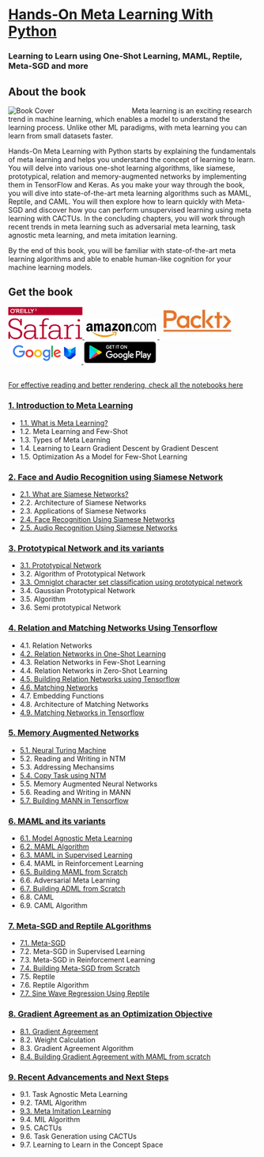 # [Hands-On Meta Learning With Python](https://www.amazon.com/Hands-Meta-Learning-Python-algorithms-ebook/dp/B07KJJHYKF/ref=sr_1_1?ie=UTF8&qid=1543222179&sr=8-1&keywords=meta+learning+hands+on)


###  Learning to Learn using One-Shot Learning, MAML, Reptile, Meta-SGD and more



## About the book
<a target="_blank" href="https://www.amazon.com/Hands-Meta-Learning-Python-algorithms-ebook/dp/B07KJJHYKF/ref=sr_1_1?ie=UTF8&qid=1543222179&sr=8-1&keywords=meta+learning+hands+on">
  <img src="https://github.com/sudharsan13296/Hands-On-Meta-Learning-With-Python/blob/master/Images/hands-on%20meta%20learning%20sudharsan.png" alt="Book Cover" width="250" align="left"/>
</a>

Meta learning is an exciting research trend in machine learning, which enables a model to understand the learning process. Unlike other ML paradigms, with meta learning you can learn from small datasets faster.

Hands-On Meta Learning with Python starts by explaining the fundamentals of meta learning and helps you understand the concept of learning to learn. You will delve into various one-shot learning algorithms, like siamese, prototypical, relation and memory-augmented networks by implementing them in TensorFlow and Keras. As you make your way through the book, you will dive into state-of-the-art meta learning algorithms such as MAML, Reptile, and CAML. You will then explore how to learn quickly with Meta-SGD and discover how you can perform unsupervised learning using meta learning with CACTUs. In the concluding chapters, you will work through recent trends in meta learning such as adversarial meta learning, task agnostic meta learning, and meta imitation learning.

By the end of this book, you will be familiar with state-of-the-art meta learning algorithms and able to enable human-like cognition for your machine learning models.

## Get the book 
<div>
<a target="_blank" href="https://www.oreilly.com/library/view/hands-on-meta-learning/9781789534207/"> 
   <img src="./Images/Oreilly_safari_logo.png" alt="Oreilly Safari" hieght=150, width=150>
</a>
  
<a target="_blank" href="https://www.amazon.com/Hands-Meta-Learning-Python-algorithms-ebook/dp/B07KJJHYKF">
  <img src="./Images/amazon_logo.jpg" alt="Amazon" >
</a>

<a target="_blank" href="https://www.packtpub.com/big-data-and-business-intelligence/hands-meta-learning-python">
  <img src="./Images/packt_logo.jpeg" alt="Packt" hieght=150, width=150 >
</a>

<a target="_blank" href="https://books.google.co.in/books?id=yx2CDwAAQBAJ&dq=Hands-On+Meta+Learning+with+Python&source=gbs_navlinks_s">
  <img src="./Images/googlebooks_logo.png" alt="Google Books" 
</a>

<a target="_blank" href="https://play.google.com/store/books/details/Sudharsan_Ravichandiran_Hands_On_Meta_Learning_wit?id=yx2CDwAAQBAJ">
  <img src="./Images/googleplay_logo.png" alt="google" >
</a>
<br>
</div>

<br>

[For effective reading and better rendering, check all the notebooks here](https://nbviewer.jupyter.org/github/sudharsan13296/Hands-On-Meta-Learning-With-Python/tree/master/)

### [1. Introduction to Meta Learning](https://github.com/sudharsan13296/Hands-On-Meta-Learning-With-Python/tree/master/01.%20Introduction%20to%20Meta%20Learning)

* [1.1. What is Meta Learning?](https://github.com/sudharsan13296/Hands-On-Meta-Learning-With-Python/blob/master/01.%20Introduction%20to%20Meta%20Learning/1.1%20What%20is%20Meta%20Learning.ipynb)
* 1.2. Meta Learning and Few-Shot
* 1.3. Types of Meta Learning
* 1.4. Learning to Learn Gradient Descent by Gradient Descent
* 1.5. Optimization As a Model for Few-Shot Learning


### [2. Face and Audio Recognition using Siamese Network](https://github.com/sudharsan13296/Hands-On-Meta-Learning-With-Python/tree/master/02.%20Face%20and%20Audio%20Recognition%20using%20Siamese%20Networks)

* [2.1. What are Siamese Networks?](https://github.com/sudharsan13296/Hands-On-Meta-Learning-With-Python/blob/master/02.%20Face%20and%20Audio%20Recognition%20using%20Siamese%20Networks/2.1.%20What%20are%20Siamese%20Networks%3F.ipynb)
* 2.2. Architecture of Siamese Networks
* 2.3. Applications of Siamese Networks
* [2.4. Face Recognition Using Siamese Networks](https://github.com/sudharsan13296/Hands-On-Meta-Learning-With-Python/blob/master/02.%20Face%20and%20Audio%20Recognition%20using%20Siamese%20Networks/2.4%20Face%20Recognition%20Using%20Siamese%20Network.ipynb)
* [2.5. Audio Recognition Using Siamese Networks](https://github.com/sudharsan13296/Hands-On-Meta-Learning-With-Python/blob/master/02.%20Face%20and%20Audio%20Recognition%20using%20Siamese%20Networks/2.5%20Audio%20Recognition%20using%20Siamese%20Network.ipynb)


### [3. Prototypical Network and its variants](https://github.com/sudharsan13296/Hands-On-Meta-Learning-With-Python/tree/master/03.%20Prototypical%20Networks%20and%20its%20Variants)

* [3.1. Prototypical Network](https://github.com/sudharsan13296/Hands-On-Meta-Learning-With-Python/blob/master/03.%20Prototypical%20Networks%20and%20its%20Variants/3.1%20Prototypical%20Networks.ipynb)
* 3.2. Algorithm of Prototypical Network
* [3.3. Omniglot character set classification using prototypical network](https://github.com/sudharsan13296/Hands-On-Meta-Learning-With-Python/blob/master/03.%20Prototypical%20Networks%20and%20its%20Variants/3.3%20Omniglot%20Character%20set%20classification%20using%20Prototypical%20Network.ipynb)
* 3.4. Gaussian Prototypical Network
* 3.5. Algorithm
* 3.6. Semi prototypical Network


### [4. Relation and Matching Networks Using Tensorflow](https://github.com/sudharsan13296/Hands-On-Meta-Learning-With-Python/tree/master/04.%20Relation%20and%20Matching%20Networks%20Using%20Tensorflow)

* 4.1. Relation Networks
* [4.2. Relation Networks in One-Shot Learning](https://github.com/sudharsan13296/Hands-On-Meta-Learning-With-Python/blob/master/04.%20Relation%20and%20Matching%20Networks%20Using%20Tensorflow/4.2%20Relation%20Networks%20in%20One-Shot%20Learning.ipynb)
* 4.3. Relation Networks in Few-Shot Learning 
* 4.4. Relation Networks in Zero-Shot Learning
* [4.5. Building Relation Networks using Tensorflow](https://github.com/sudharsan13296/Hands-On-Meta-Learning-With-Python/blob/master/04.%20Relation%20and%20Matching%20Networks%20Using%20Tensorflow/4.5%20Building%20Relation%20Network%20Using%20Tensorflow.ipynb)
* [4.6. Matching Networks](https://github.com/sudharsan13296/Hands-On-Meta-Learning-With-Python/blob/master/04.%20Relation%20and%20Matching%20Networks%20Using%20Tensorflow/4.6%20Matching%20Networks.ipynb)
* 4.7. Embedding Functions
* 4.8. Architecture of Matching Networks
* [4.9. Matching Networks in Tensorflow](https://github.com/sudharsan13296/Hands-On-Meta-Learning-With-Python/blob/master/04.%20Relation%20and%20Matching%20Networks%20Using%20Tensorflow/4.9%20Matching%20Networks%20Using%20Tensorflow.ipynb)


### [5. Memory Augmented Networks](https://github.com/sudharsan13296/Hands-On-Meta-Learning-With-Python/tree/master/05.%20Memory%20Augmented%20Networks)

* [5.1. Neural Turing Machine](https://github.com/sudharsan13296/Hands-On-Meta-Learning-With-Python/blob/master/05.%20Memory%20Augmented%20Networks/5.1%20Neural%20Turing%20Machine.ipynb)
* 5.2. Reading and Writing in NTM
* 5.3. Addressing Mechansims
* [5.4. Copy Task using NTM](https://github.com/sudharsan13296/Hands-On-Meta-Learning-With-Python/blob/master/05.%20Memory%20Augmented%20Networks/5.4%20Copy%20Task%20Using%20NTM.ipynb)
* 5.5. Memory Augmented Neural Networks
* 5.6. Reading and Writing in MANN
* [5.7. Building MANN in Tensorflow](https://github.com/sudharsan13296/Hands-On-Meta-Learning-With-Python/blob/master/05.%20Memory%20Augmented%20Networks/5.7%20Building%20MANN%20in%20Tensorflow%20.ipynb)


### [6. MAML and its variants](https://github.com/sudharsan13296/Hands-On-Meta-Learning-With-Python/tree/master/06.%20MAML%20and%20it's%20Variants)

* [6.1. Model Agnostic Meta Learning](https://github.com/sudharsan13296/Hands-On-Meta-Learning-With-Python/blob/master/06.%20MAML%20and%20it's%20Variants/6.1%20Model%20Agnostic%20Meta%20Learning.ipynb)
* [6.2. MAML Algorithm](https://github.com/sudharsan13296/Hands-On-Meta-Learning-With-Python/blob/master/06.%20MAML%20and%20it's%20Variants/6.2%20MAML%20ALgorithm.ipynb)
* [6.3. MAML in Supervised Learning](https://github.com/sudharsan13296/Hands-On-Meta-Learning-With-Python/blob/master/06.%20MAML%20and%20it's%20Variants/6.3%20MAML%20in%20Supervised%20Learning.ipynb)
* 6.4. MAML in Reinforcement Learning
* [6.5. Building MAML from Scratch](https://github.com/sudharsan13296/Hands-On-Meta-Learning-With-Python/blob/master/06.%20MAML%20and%20it's%20Variants/6.5%20Building%20MAML%20From%20Scratch.ipynb)
* 6.6. Adversarial Meta Learning
* [6.7. Building ADML from Scratch](https://github.com/sudharsan13296/Hands-On-Meta-Learning-With-Python/blob/master/06.%20MAML%20and%20it's%20Variants/6.7%20Building%20ADML%20From%20Scratch.ipynb)
* 6.8. CAML
* 6.9. CAML Algorithm


### [7. Meta-SGD and Reptile ALgorithms](https://github.com/sudharsan13296/Hands-On-Meta-Learning-With-Python/tree/master/07.%20Meta-SGD%20and%20Reptile%20Algorithms)

* [7.1. Meta-SGD](https://github.com/sudharsan13296/Hands-On-Meta-Learning-With-Python/blob/master/07.%20Meta-SGD%20and%20Reptile%20Algorithms/7.1%20Meta-SGD.ipynb)
* 7.2. Meta-SGD in Supervised Learning
* 7.3. Meta-SGD in Reinforcement Learning
* [7.4. Building Meta-SGD from Scratch](https://github.com/sudharsan13296/Hands-On-Meta-Learning-With-Python/blob/master/07.%20Meta-SGD%20and%20Reptile%20Algorithms/7.4%20Building%20Meta-SGD%20from%20Scratch.ipynb)
* 7.5. Reptile
* 7.6. Reptile Algorithm
* [7.7. Sine Wave Regression Using Reptile](https://github.com/sudharsan13296/Hands-On-Meta-Learning-With-Python/blob/master/07.%20Meta-SGD%20and%20Reptile%20Algorithms/7.7%20Sine%20wave%20Regression%20Using%20Reptile.ipynb)


### [8. Gradient Agreement as an Optimization Objective](https://github.com/sudharsan13296/Hands-On-Meta-Learning-With-Python/tree/master/08.%20Gradient%20Agreement%20As%20An%20Optimization%20Objective)

* [8.1. Gradient Agreement](https://github.com/sudharsan13296/Hands-On-Meta-Learning-With-Python/blob/master/08.%20Gradient%20Agreement%20As%20An%20Optimization%20Objective/8.1%20Gradient%20Agreement%20as%20an%20Optimization.ipynb)
* 8.2. Weight Calculation
* 8.3. Gradient Agreement Algorithm
* [8.4. Building Gradient Agreement with MAML from scratch](https://github.com/sudharsan13296/Hands-On-Meta-Learning-With-Python/blob/master/08.%20Gradient%20Agreement%20As%20An%20Optimization%20Objective/8.4%20Building%20Gradient%20Agreement%20Algorithm%20with%20MAML.ipynb)


### [9. Recent Advancements and Next Steps](https://github.com/sudharsan13296/Hands-On-Meta-Learning-With-Python/tree/master/09.%20Recent%20Advancements%20and%20Next%20Steps)

* 9.1. Task Agnostic Meta Learning
* 9.2. TAML Algorithm
* [9.3. Meta Imitation Learning](https://github.com/sudharsan13296/Hands-On-Meta-Learning-With-Python/blob/master/09.%20Recent%20Advancements%20and%20Next%20Steps/9.3%20Meta%20Imitation%20Learning.ipynb)
* 9.4. MIL Algorithm
* 9.5. CACTUs
* 9.6. Task Generation using CACTUs
* 9.7. Learning to Learn in the Concept Space 
